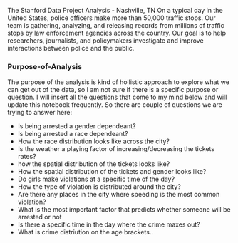 The Stanford Data Project Analysis - Nashville, TN
On a typical day in the United States, police officers make more than 50,000 traffic stops. Our team is gathering, analyzing, and releasing records from millions of traffic stops by law enforcement agencies across the country. Our goal is to help researchers, journalists, and policymakers investigate and improve interactions between police and the public.

### Purpose-of-Analysis
The purpose of the analysis is kind of hollistic approach to explore what we can get out of the data, so I am not sure if there is a specific purpose or question. I will insert all the questions that come to my mind below and will update this notebook frequently. So there are couple of questions we are trying to answer here:

- Is being arrested a gender dependeant?
- Is being arrested a race dependeant?
- How the race distribution looks like across the city?
- Is the weather a playing factor of increasing/decreasing the tickets rates?
- how the spatial distribution of the tickets looks like?
- How the spatial distribution of the tickets and gender looks like?
- Do girls make violations at a specific time of the day?
- How the type of violation is distributed around the city?
- Are there any places in the city where speeding is the most common violation?
- What is the most important factor that predicts whether someone will be arrested or not
- Is there a specific time in the day where the crime maxes out?
- What is crime distriution on the age brackets..
